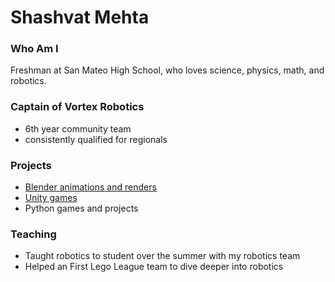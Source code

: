 # Shashvat Mehta

### Who Am I
Freshman at San Mateo High School, who loves science, physics, math, and robotics.

### Captain of Vortex Robotics
- 6th year community team
- consistently qualified for regionals

### Projects
- [Blender animations and renders](https://www.youtube.com/channel/UCPU6GLAtev9HTFHjn89MwdA)
- [Unity games](https://shashcodes.itch.io/rocky-road)
- Python games and projects

### Teaching
- Taught robotics to student over the summer with my robotics team
- Helped an First Lego League team to dive deeper into robotics
